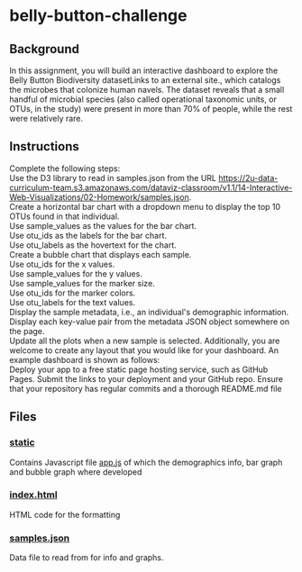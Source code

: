 # belly-button-challenge
## Background
In this assignment, you will build an interactive dashboard to explore the Belly Button Biodiversity datasetLinks to an external site., which catalogs the microbes that colonize human navels.
The dataset reveals that a small handful of microbial species (also called operational taxonomic units, or OTUs, in the study) were present in more than 70% of people, while the rest were relatively rare.

## Instructions
Complete the following steps:  
Use the D3 library to read in samples.json from the URL https://2u-data-curriculum-team.s3.amazonaws.com/dataviz-classroom/v1.1/14-Interactive-Web-Visualizations/02-Homework/samples.json.  
Create a horizontal bar chart with a dropdown menu to display the top 10 OTUs found in that individual.   
Use sample_values as the values for the bar chart.   
Use otu_ids as the labels for the bar chart.    
Use otu_labels as the hovertext for the chart.   
Create a bubble chart that displays each sample.   
Use otu_ids for the x values.  
Use sample_values for the y values.  
Use sample_values for the marker size.  
Use otu_ids for the marker colors.  
Use otu_labels for the text values.  
Display the sample metadata, i.e., an individual's demographic information.  
Display each key-value pair from the metadata JSON object somewhere on the page.  
Update all the plots when a new sample is selected. Additionally, you are welcome to create any layout that you would like for your dashboard. An example dashboard is shown as follows:  
Deploy your app to a free static page hosting service, such as GitHub Pages. Submit the links to your deployment and your GitHub repo. Ensure that your repository has regular commits and a thorough README.md file  

## Files
### [static](https://github.com/spencerjauslander/belly-button-challenge/tree/main/static/js)
Contains Javascript file [app.js](https://github.com/spencerjauslander/belly-button-challenge/blob/main/static/js/app.js) of which the demographics info, bar graph and bubble graph where developed
### [index.html](https://github.com/spencerjauslander/belly-button-challenge/blob/main/index.html)
HTML code for the formatting
### [samples.json](https://github.com/spencerjauslander/belly-button-challenge/blob/main/samples.json)
Data file to read from for info and graphs.
